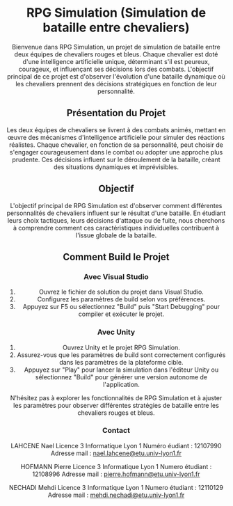 <center>

# RPG Simulation (Simulation de bataille entre chevaliers)

Bienvenue dans RPG Simulation, un projet de simulation de bataille entre deux équipes de chevaliers rouges et bleus. Chaque chevalier est doté d'une intelligence artificielle unique, déterminant s'il est peureux, courageux, et influençant ses décisions lors des combats. L'objectif principal de ce projet est d'observer l'évolution d'une bataille dynamique où les chevaliers prennent des décisions stratégiques en fonction de leur personnalité.

## Présentation du Projet

Les deux équipes de chevaliers se livrent à des combats animés, mettant en œuvre des mécanismes d'intelligence artificielle pour simuler des réactions réalistes. Chaque chevalier, en fonction de sa personnalité, peut choisir de s'engager courageusement dans le combat ou adopter une approche plus prudente. Ces décisions influent sur le déroulement de la bataille, créant des situations dynamiques et imprévisibles.

## Objectif

L'objectif principal de RPG Simulation est d'observer comment différentes personnalités de chevaliers influent sur le résultat d'une bataille. En étudiant leurs choix tactiques, leurs décisions d'attaque ou de fuite, nous cherchons à comprendre comment ces caractéristiques individuelles contribuent à l'issue globale de la bataille.

## Comment Build le Projet

### Avec Visual Studio

1. Ouvrez le fichier de solution du projet dans Visual Studio.
2. Configurez les paramètres de build selon vos préférences.
3. Appuyez sur F5 ou sélectionnez "Build" puis "Start Debugging" pour compiler et exécuter le projet.

### Avec Unity

1. Ouvrez Unity et le projet RPG Simulation.
2. Assurez-vous que les paramètres de build sont correctement configurés dans les paramètres de la plateforme cible.
3. Appuyez sur "Play" pour lancer la simulation dans l'éditeur Unity ou sélectionnez "Build" pour générer une version autonome de l'application.

N'hésitez pas à explorer les fonctionnalités de RPG Simulation et à ajuster les paramètres pour observer différentes stratégies de bataille entre les chevaliers rouges et bleus.

### Contact

LAHCENE Nael Licence 3 Informatique Lyon 1 
Numéro éudiant : 12107990
Adresse mail : nael.lahcene@etu.univ-lyon1.fr

HOFMANN Pierre Licence 3 Informatique Lyon 1 
Numero étudiant : 12108996
Adresse mail : pierre.hofmann@etu.univ-lyon1.fr

NECHADI Mehdi Licence 3 Informatique Lyon 1
Numero étudiant : 12110129
Adresse mail : mehdi.nechadi@etu.univ-lyon1.fr

</center>
